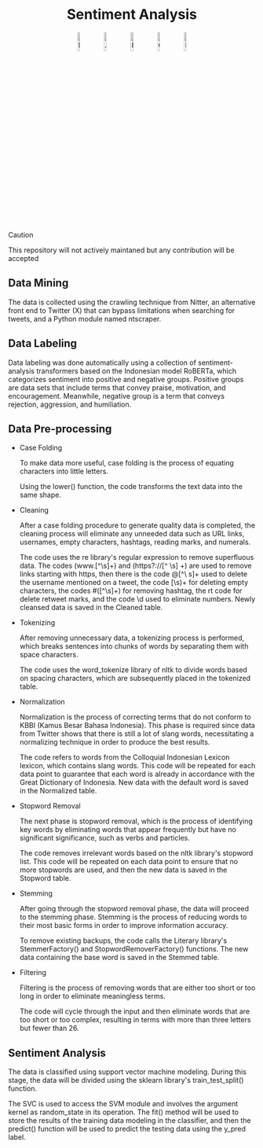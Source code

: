 <div align="center">

# Sentiment Analysis

<img src="https://raw.githubusercontent.com/Tarikul-Islam-Anik/Animated-Fluent-Emojis/master/Emojis/Smilies/Enraged%20Face.png" alt="Enraged Face" width="10%" height="10%" />
<img src="https://raw.githubusercontent.com/Tarikul-Islam-Anik/Animated-Fluent-Emojis/master/Emojis/Smilies/Angry%20Face.png" alt="Angry Face" width="10%" height="10%" />
<img src="https://raw.githubusercontent.com/Tarikul-Islam-Anik/Animated-Fluent-Emojis/master/Emojis/Smilies/Neutral%20Face.png" alt="Neutral Face" width="10%" height="10%" />
<img src="https://raw.githubusercontent.com/Tarikul-Islam-Anik/Animated-Fluent-Emojis/master/Emojis/Smilies/Grinning%20Face%20with%20Smiling%20Eyes.png" alt="Grinning Face with Smiling Eyes" width="10%" height="10%" />
<img src="https://raw.githubusercontent.com/Tarikul-Islam-Anik/Animated-Fluent-Emojis/master/Emojis/Smilies/Beaming%20Face%20with%20Smiling%20Eyes.png" alt="Beaming Face with Smiling Eyes" width="10%" height="10%" />
</div>

> [!CAUTION]
This repository will not actively maintaned but any contribution will be accepted

## Data Mining
The data is collected using the crawling technique from Nitter, an alternative front end to Twitter (X) that can bypass limitations when searching for tweets, and a Python module named ntscraper.

## Data Labeling
Data labeling was done automatically using a collection of sentiment-analysis transformers based on the Indonesian model RoBERTa, which categorizes sentiment into positive and negative groups. Positive groups are data sets that include terms that convey praise, motivation, and encouragement. Meanwhile, negative group is a term that conveys rejection, aggression, and humiliation.

## Data Pre-processing

- Case Folding
  
  To make data more useful, case folding is the process of equating characters into little letters.
  
  Using the lower() function, the code transforms the text data into the same shape.

- Cleaning
  
  After a case folding procedure to generate quality data is completed, the cleaning process will eliminate any unneeded data such as URL links, usernames, empty characters, hashtags, reading marks, and numerals.
  
  The code uses the re library's regular expression to remove superfluous data. The codes (www\.[^\s]+) and (https?://[^ \s] +) are used to remove links starting with https, then there is the code @[^\ s]+ used to delete the username mentioned on a tweet, the code [\s)+ for deleting empty characters, the codes #([^\s]+) for removing hashtag, the rt code for delete retweet marks, and the code \d used to eliminate numbers. Newly cleansed data is saved in the Cleaned table.

- Tokenizing
  
  After removing unnecessary data, a tokenizing process is performed, which breaks sentences into chunks of words by separating them with space characters.
  
  The code uses the word_tokenize library of nltk to divide words based on spacing characters, which are subsequently placed in the tokenized table.

- Normalization
  
  Normalization is the process of correcting terms that do not conform to KBBI (Kamus Besar Bahasa Indonesia). This phase is required since data from Twitter shows that there is still a lot of slang words, necessitating a normalizing technique in order to produce the best results.
  
  The code refers to words from the Colloquial Indonesian Lexicon lexicon, which contains slang words. This code will be repeated for each data point to guarantee that each word is already in accordance with the Great Dictionary of Indonesia. New data with the default word is saved in the Normalized table.

- Stopword Removal
  
  The next phase is stopword removal, which is the process of identifying key words by eliminating words that appear frequently but have no significant significance, such as verbs and particles.
  
  The code removes irrelevant words based on the nltk library's stopword list. This code will be repeated on each data point to ensure that no more stopwords are used, and then the new data is saved in the Stopword table.

- Stemming
  
  After going through the stopword removal phase, the data will proceed to the stemming phase. Stemming is the process of reducing words to their most basic forms in order to improve information accuracy.
  
  To remove existing backups, the code calls the Literary library's StemmerFactory() and StopwordRemoverFactory() functions. The new data containing the base word is saved in the Stemmed table.

- Filtering
  
  Filtering is the process of removing words that are either too short or too long in order to eliminate meaningless terms.
  
  The code will cycle through the input and then eliminate words that are too short or too complex, resulting in terms with more than three letters but fewer than 26.

## Sentiment Analysis
The data is classified using support vector machine modeling. During this stage, the data will be divided using the sklearn library's train_test_split() function.

The SVC is used to access the SVM module and involves the argument kernel as random_state in its operation. The fit() method will be used to store the results of the training data modeling in the classifier, and then the predict() function will be used to predict the testing data using the y_pred label.
